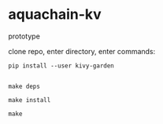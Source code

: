 # aquachain-kv

prototype

clone repo, enter directory, enter commands:

`pip install --user kivy-garden`


```

make deps

make install

make

```
